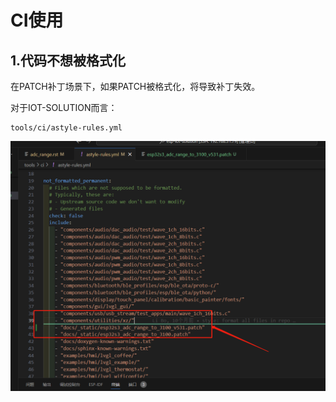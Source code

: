 # CI使用

## 1.代码不想被格式化

在PATCH补丁场景下，如果PATCH被格式化，将导致补丁失效。

对于IOT-SOLUTION而言：

```shell
tools/ci/astyle-rules.yml
```

![](./src/patch不格式化.png)